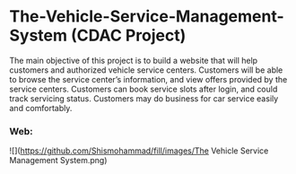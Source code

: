 # The-Vehicle-Service-Management-System (CDAC Project)

The main objective of this project is to build a website that will help customers and authorized vehicle service centers. Customers will be able to browse the service center’s information, and view offers provided by the service centers. Customers can book service slots after login, and could track servicing status. Customers may do business for car service easily and comfortably.

### Web:
![](https://github.com/Shismohammad/fill/images/The Vehicle Service Management System.png)


